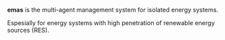 **emas** is the multi-agent management system for isolated energy systems. 

Espesially for energy systems with high penetration of renewable energy sources (RES).